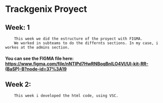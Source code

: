 # Trackgenix Proyect

## Week: 1
```
    This week we did the estructure of the proyect with FIGMA.
    We worked in subteams to do the differnts sections. In my case, i workes at the admins section.
```
#### You can see the FIGMA file here: https://www.figma.com/file/nNTIPd7HwRNBoqBnlLO4Vl/UI-kit-RR-(BaSP)-B?node-id=37%3A19



## Week 2:
```
    This week i developed the html code, using VSC.
```